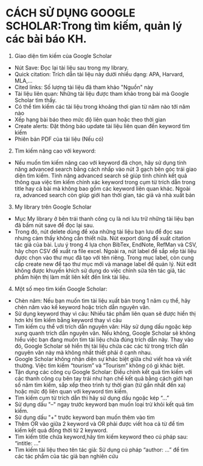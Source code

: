 # CÁCH SỬ DỤNG GOOGLE SCHOLAR:Trong tìm kiếm, quản lý các bài báo KH.
1. Giao diện tìm kiếm của Google Scholar
  - Nút Save: Đọc lại tài liệu sau trong my library.
  - Quick citation: Trích dẫn tài liệu này dưới nhiều dạng: APA, Harvard, MLA,...
  - Cited links: Số lượng tài liệu đã tham khảo "Nguồn" này
  - Tài liệu liên quan: Những tài liệu được tham khảo trong bài mà Google Scholar tìm thấy.
  - Có thể tìm kiếm các tài liệu trong khoảng thơi gian từ năm nào tới năm nào
  - Xếp hạng bài báo theo mức độ liên quan hoặc theo thời gian
  - Create alerts: Đặt thông báo update tài liệu liên quan đến keyword tìm kiếm
  - Phiên bản PDF của tài liệu (Nếu có)
2. Tìm kiếm nâng cao với keyword:
  - Nếu muốn tìm kiếm nâng cao với keyword đã chọn, hãy sử dụng tính năng advanced search bằng cách nhấp vào nút 3 gạch bên góc trái giao diện tìm kiếm. Tính năng advanced search sẽ giúp tinh chỉnh kết quả thông qua việc tìm kiếm chính xác keyword trong cụm từ trích dẫn trong title hay cả bài mà không bao gồm các keyword liên quan khác. Ngoài ra, advanced search còn giúp giới hạn thời gian, tác giả và nhà xuất bản
3. My library trên Google Scholar
  - Mục My library ở bên trái thanh công cụ là nơi lưu trữ những tài liệu bạn đã bấm nút save để đọc lại sau.
  - Trong đó, nút delete dùng để xóa những tài liệu bạn lưu để đọc sau nhưng cảm thấy không cần thiết nữa. Nút export  dùng để xuất citation tác giả của bài. Lưu ý trong 4 lựa chọn BibTex, EndNote, RefMan và CSV, hãy chọn CSV để xuất ra file excel. Ngoài ra, nút label để sắp xếp tài liệu được chọn vào thư mục đã tạo với tên riêng. Trong mục label, còn cung cấp create new để tạo thư mục mới và manage label để quản lý. Nút edit không được khuyến khích sử dụng do việc chỉnh sửa tên tác giả, tác phẩm hiện thị làm mất liên kết đến link tài liệu.
4. Một số mẹo tìm kiến Google Scholar:
  - Chèn năm: Nếu bạn muốn tìm tài liệu xuất bản trong 1 năm cụ thể, hãy chèn năm vào kế keyword hoặc trích dẫn nguyên văn.
  - Sử dụng keyword thay vì câu: Nhiều tác phẩm liên quan sẽ được hiển thị hơn khi tìm kiếm bằng keyword thay vì câu
  - Tìm kiếm cụ thể với trích dẫn nguyên văn: Hãy sử dụng dấu ngoặc kép xung quanh trích dẫn nguyên văn. Nếu không, Google Scholar sẽ không hiểu việc bạn đang muốn tìm tài liệu chứa đúng trích dẫn này. Thay vào đó, Google Scholar sẽ hiển thị tài liệu chứa các các từ trong trích dẫn nguyên văn này mà không nhất thiết phải ở cạnh nhau.
  - Google Scholar không nhận diện sự khác biệt giữa chứ viết hoa và viết thường. Việc tìm kiếm “tourism” và “Tourism” không có gì khác biệt.
  - Tận dụng các công cụ Google Scholar: Điều chỉnh kết quả tìm kiếm với các thanh công cụ bên tay trái như hạn chế kết quả bằng cách giới hạn số năm tìm kiếm, sắp xếp theo trình tự thời gian (từ gần nhất đến xa) hoặc mức độ liên quan với keyword tìm kiếm.
  - Tìm kiếm cụm từ trích dẫn thì hãy sử dụng dấu ngoặc kép “…”
  - Sử dụng dấu "–" ngay trước keyword bạn muốn loại trừ khỏi kết quả tìm kiếm.
  - Sử dụng dấu "+" trước keyword bạn muốn thêm vào tìm
  - Thêm OR vào giữa 2 keyword và OR phải được viết hoa cả từ để tìm kiếm kết quả đồng thời từ 2 keyword.
  - Tìm kiếm title chứa keyword,hãy tìm kiếm keyword theo cú pháp sau: “intitle: …”
  - Tìm kiếm tài liệu theo tên tác giả: Sử dụng cú pháp “author: …” để tìm các tác phẩm của tác giả bạn nghiên cứu